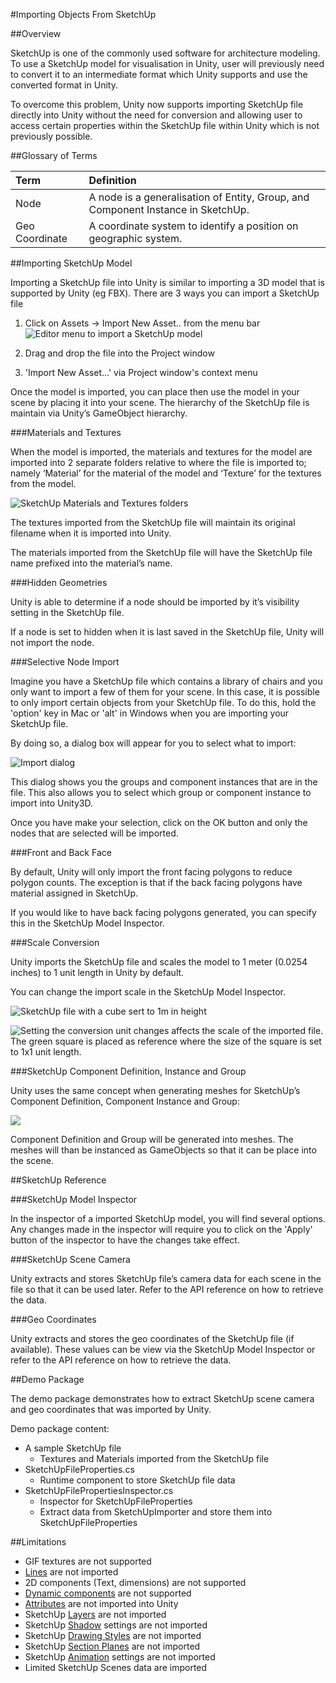 #Importing Objects From SketchUp

##Overview

SketchUp is one of the commonly used software for architecture modeling. To use a SketchUp model for visualisation in Unity, user will previously need to convert it to an intermediate format which Unity supports and use the converted format in Unity.

To overcome this problem, Unity now supports importing SketchUp file directly into Unity without the need for conversion and allowing user to access certain properties within the SketchUp file within Unity which is not previously possible.

##Glossary of Terms


| Term | Definition |
|:---|:---|
|Node | A node is a generalisation of Entity, Group,  and Component Instance in SketchUp. |
|Geo Coordinate | A coordinate system to identify a position on geographic system. |

##Importing SketchUp Model

Importing a SketchUp file into Unity is similar to importing a 3D model that is supported by Unity (eg FBX). There are 3 ways you can import a SketchUp file

1. Click on Assets -> Import New Asset.. from the menu bar
    ![Editor menu to import a SketchUp model](../uploads/Main/sketchup1.png)

12. Drag and drop the file into the Project window
13. 'Import New Asset...' via Project window's context menu

Once the model is imported, you can place then use the model in your scene by placing it into your scene. The hierarchy of the SketchUp file is maintain via Unity’s GameObject hierarchy.


###Materials and Textures

When the model is imported, the materials and textures for the model are imported into 2 separate folders relative to where the file is imported to; namely ‘Material’ for the material of the model and ‘Texture’ for the textures from the model.

![SketchUp Materials and Textures folders](../uploads/Main/sketchup2.png)

The textures imported from the SketchUp file will maintain its original filename when it is imported into Unity. 

The materials imported from the SketchUp file will have the SketchUp file name prefixed into the material’s name.

###Hidden Geometries

Unity is able to determine if a node should be imported by it’s visibility setting in the SketchUp file.  

If a node is set to hidden when it is last saved in the SketchUp file, Unity will not import the node.

###Selective Node Import

Imagine you have a SketchUp file which contains a library of chairs and you only want to import a few of them for your scene. In this case, it is possible to only import certain objects from your SketchUp file. To do this, hold the 'option' key in Mac or 'alt' in Windows when you are importing your SketchUp file. 

By doing so, a dialog box will appear for you to select what to import:

![Import dialog](../uploads/Main/sketchup3.png)

This dialog shows you the groups and component instances that are in the file. This also allows you to select which group or component instance to import into Unity3D.

Once you have make your selection, click on the OK button and only the nodes that are selected will be imported.

###Front and Back Face

By default, Unity will only import the front facing polygons to reduce polygon counts. 
The exception is that if the back facing polygons have material assigned in SketchUp. 

If you would like to have back facing polygons generated, you can specify this in the SketchUp Model Inspector.

###Scale Conversion

Unity imports the SketchUp file and scales the model to 1 meter (0.0254 inches) to 1 unit length in Unity by default.

You can change the import scale in the SketchUp Model Inspector.


![SketchUp file with a cube sert to 1m in height](../uploads/Main/sketchup4.png)


![Setting the conversion unit changes affects the scale of the imported file. The green square is placed as reference where the size of the square is set to 1x1 unit length.](../uploads/Main/sketchup5.png)


###SketchUp Component Definition, Instance and Group


Unity uses the same concept when generating meshes for SketchUp’s Component Definition, Component Instance and Group:

![](../uploads/Main/sketchup6.png)

Component Definition and Group will be generated into meshes. 
The meshes will than be instanced as GameObjects so that it can be place into the scene.

##SketchUp Reference

###SketchUp Model Inspector

In the inspector of a imported SketchUp model, you will find several options.
Any changes made in the inspector will require you to click on the 'Apply' button of the inspector to have the changes take effect.

###SketchUp Scene Camera

Unity extracts and stores SketchUp file’s camera data for each scene in the file so that it can be used later. Refer to the API reference on how to retrieve the data.

###Geo Coordinates

Unity extracts and stores the geo coordinates of the SketchUp file (if available). These values can be view via the SketchUp Model Inspector or refer to the API reference on how to retrieve the data.

##Demo Package

The demo package demonstrates how to extract SketchUp scene camera and geo coordinates that was imported by Unity.

Demo package content:

* A sample SketchUp file
    * Textures and Materials imported from the SketchUp file
* SketchUpFileProperties.cs
    * Runtime component to store SketchUp file data
* SketchUpFilePropertiesInspector.cs
    * Inspector for SketchUpFileProperties
    * Extract data from SketchUpImporter and store them into SketchUpFileProperties

##Limitations
* GIF textures are not supported
* [Lines](http://help.sketchup.com/en/article/94824) are not imported
* 2D components (Text, dimensions) are not supported
* [Dynamic components](http://help.sketchup.com/en/article/22496) are not supported
* [Attributes](http://help.sketchup.com/en/article/114547) are not imported into Unity
* SketchUp [Layers](http://help.sketchup.com/en/article/114598) are not imported
* SketchUp [Shadow](http://help.sketchup.com/en/article/114934) settings are not imported
* SketchUp [Drawing Styles](http://help.sketchup.com/en/article/117009) are not imported
* SketchUp [Section Planes](http://help.sketchup.com/en/article/94999) are not imported
* SketchUp [Animation](http://help.sketchup.com/en/article/114452) settings are not imported
* Limited SketchUp Scenes data are imported

